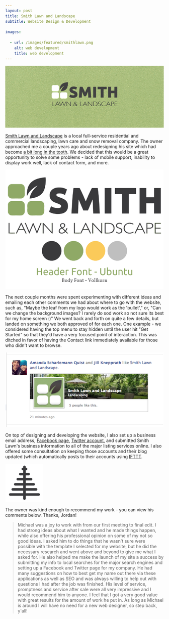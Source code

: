 ```yaml
---
layout: post
title: Smith Lawn and Landscape
subtitle: Website Design & Development

images:

  - url: /images/featured/smithlawn.png
    alt: web development
    title: web development
---
```


<img class="aligncenter" src="/images/smithlawn/smithlawn.png" alt="smith lawn" />

[Smith Lawn and Landscape](http://smithlawn.net/) is a local full-service residential and commercial landscaping, lawn care and snow removal company. The owner approached me a couple years ago about redesigning his site which had become [a bit long in the tooth](/images/smithlawn/smithlawn-old.png). We decided that this would be a great opportunity to solve some problems - lack of mobile support, inability to display work well, lack of contact form, and more.

<img class="aligncenter imgborder" src="/images/smithlawn/smithlawn-branding.png" alt="smith lawn" />

The next couple months were spent experimenting with different ideas and emailing each other comments we had about where to go with the website, such as, "Maybe the leaf from my logo would work as the 'bullet'," or, "Can we change the background images? I rarely do sod work so not sure its best for my home screen :)" We went back and forth on quite a few details, but landed on something we both approved of for each one. One example - we considered having the top menu to stay hidden until the user hit "Get Started" so that they'd have a very focused point of interaction. This was ditched in favor of having the Contact link immediately available for those who didn't want to browse.

<img class="aligncenter imgborder" src="/images/smithlawn/smithlawn-fb.png" alt="smith lawn" />

On top of designing and developing the website, I also set up a business email address, [Facebook page](https://www.facebook.com/SmithLawnLandscape), [Twitter account](https://twitter.com/smithlawn), and submitted Smith Lawn's business information to all of the major listing services online. I also offered some consultation on keeping those accounts and their blog updated (which automatically posts to their accounts using [IFTTT](https://ifttt.com/).

<img class="aligncenter imgborder" src="/images/smithlawn/smithlawn-landscape.png" alt="smith lawn" />

The owner was kind enough to recommend my work - you can view his comments below. Thanks, Jordan!

> Michael was a joy to work with from our first meeting to final edit. I had strong ideas about what I wanted and he made things happen, while also offering his professional opinion on some of my not so good ideas. I asked him to do things that he wasn't sure were possible with the template I selected for my website, but he did the necessary research and went above and beyond to give me what I asked for. He also helped me make the launch of my site a success by submitting my info to local searches for the major search engines and setting up a Facebook and Twitter page for my company. He had many suggestions on how to best get my name out there via these applications as well as SEO and was always willing to help out with questions I had after the job was finished.
> His level of service, promptness and service after sale were all very impressive and I would recommend him to anyone. I feel that I got a very good value with great results for the amount of work he put in. As long as Michael is around I will have no need for a new web designer, so step back, y'all!
